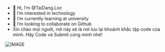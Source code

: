 - 👋 Hi, I’m @TaiDang.Loc
- 👀 I’m interested in technology
- 🌱 I’m currently learning at university
- 💞️ I’m looking to collaborate on Github
- Xin chào mọi người, nơi này sẽ là nơi lưu lại khoảnh khắc tập code của mình. Hãy Code và Submit cùng mình nhé!

![IMAGE](https://i.pinimg.com/originals/29/40/82/29408281dd578d236c382dde424874e1.gif)
